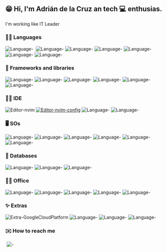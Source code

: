 ## 😁 Hi, I'm Adrián de la Cruz an tech 💻 enthusias.
 I'm working like IT Leader

<!---
<div align="center">
  <a href="https://github.com/adriadcg"/>
  <img height="180em" src="https://github-readme-stats.vercel.app/api/top-langs/?username=adriancg&theme=blue-green"/>
</div>
--->
### 👨‍💻 Languages
<div style="display: inline_block">
  <img align="center" alt="Language-" src="https://img.shields.io/badge/Python-3776AB?style=for-the-badge&logo=python&logoColor=white"/>
  <img align="center" alt="" src="https://img.shields.io/badge/Google_App_Script-4285F4?style=for-the-badge&logo=google&logoColor=white"/>
  <img align="center" alt="Language-" src="https://img.shields.io/badge/JavaScript-F7DF1E?style=for-the-badge&logo=javascript&logoColor=black"/>
  <img align="center" alt="Language-" src="https://img.shields.io/badge/HTML-239120?style=for-the-badge&logo=html5&logoColor=white"/>
  <img align="center" alt="Language-" src="https://img.shields.io/badge/CSS-239120?&style=for-the-badge&logo=css3&logoColor=white"/>
  <img align="center" alt="Language-" src="https://img.shields.io/badge/TypeScript-007ACC?style=for-the-badge&logo=typescript&logoColor=white"/>
  
  <img align="center" alt="Language-" src="https://img.shields.io/badge/PLSQL-F80000?style=for-the-badge&logo=oracle&logoColor=black"/>
  <img align="center" alt="Language-" src="https://img.shields.io/badge/Shell_Script-121011?style=for-the-badge&logo=gnu-bash&logoColor=white"/>
</div>

### 🚀 Frameworks and libraries
<div style="display: inline_block">
  <img align="center" alt="Language-" src="https://img.shields.io/badge/Node.js-43853D?style=for-the-badge&logo=node.js&logoColor=white"/>
  <img align="center" alt="Language-" src="https://img.shields.io/badge/Bootstrap-563D7C?style=for-the-badge&logo=bootstrap&logoColor=white"/>
  <img align="center" alt="Language-" src="https://img.shields.io/badge/jQuery-0769AD?style=for-the-badge&logo=jquery&logoColor=white"/>
  <img align="center" alt="Language-" src="https://img.shields.io/badge/Babel-F9DC3E?style=for-the-badge&logo=babel&logoColor=white"/>
  <img align="center" alt="Language-" src="https://img.shields.io/badge/Webpack-8DD6F9?style=for-the-badge&logo=Webpack&logoColor=white"/>
  <img align="center" alt="Language-" src="https://img.shields.io/badge/Xampp-F37623?style=for-the-badge&logo=xampp&logoColor=white"/>
</div>

### 👨‍💻 IDE
<div style="display: inline_block">
  <img align="center" alt="Editor-nvim" src="https://img.shields.io/badge/NeoVim-%2357A143.svg?&style=for-the-badge&logo=neovim&logoColor=white"/>
  <a href="https://github.com/adriadcg/dotfiles/tree/master/nvim"><img align="center" alt="Editor-nvim-config" src="https://img.shields.io/badge/Editor%20Config-E0EFEF?style=for-the-badge&logo=editorconfig&logoColor=000"/></a>
  <img align="center" alt="Language-" src="https://img.shields.io/badge/Visual_Studio_Code-0078D4?style=for-the-badge&logo=visual%20studio%20code&logoColor=white"/>
  <img align="center" alt="Language-" src="https://img.shields.io/badge/sublime_text-%23575757.svg?&style=for-the-badge&logo=sublime-text&logoColor=important"/>
</div>

### 🖥️ SOs
<div style="display: inline_block">
  <img align="center" alt="Language-" src="https://img.shields.io/badge/Linux-FCC624?style=for-the-badge&logo=linux&logoColor=black"/>
  <img align="center" alt="Language-" src="https://img.shields.io/badge/Arch_Linux-1793D1?style=for-the-badge&logo=arch-linux&logoColor=white"/>
  <img align="center" alt="Language-" src="https://img.shields.io/badge/Debian-A81D33?style=for-the-badge&logo=debian&logoColor=white"/>
  <img align="center" alt="Language-" src="https://img.shields.io/badge/Ubuntu-E95420?style=for-the-badge&logo=ubuntu&logoColor=white"/>
  <img align="center" alt="Language-" src="https://img.shields.io/badge/mac%20os-000000?style=for-the-badge&logo=apple&logoColor=white"/>
  <img align="center" alt="Language-" src="https://img.shields.io/badge/Windows-0078D6?style=for-the-badge&logo=windows&logoColor=white"/> 
</div>

### 💾 Databases
<div style="display: inline_block">
  <img align="center" alt="Language-" src="https://img.shields.io/badge/PostgreSQL-316192?style=for-the-badge&logo=postgresql&logoColor=white"/>
  <img align="center" alt="Language-" src="https://img.shields.io/badge/MySQL-005C84?style=for-the-badge&logo=mysql&logoColor=white"/>
  <img align="center" alt="Language-" src="https://img.shields.io/badge/SQLite-07405E?style=for-the-badge&logo=sqlite&logoColor=white"/>
</div>

### 👨‍💻 Office
<div style="display: inline_block">
  <img align="center" alt="Language-" src="https://img.shields.io/badge/Google%20Sheets-34A853?style=for-the-badge&logo=google-sheets&logoColor=white"/>
  <img align="center" alt="Language-" src="https://img.shields.io/badge/Odoo-563D7C?style=for-the-badge&logo=odoo&logoColor=white"/>
  <img align="center" alt="Language-" src="https://img.shields.io/badge/Google_Workspace-4285F4?style=for-the-badge&logo=google&logoColor=white"/>
 <img align="center" alt="Language-" src="https://img.shields.io/badge/LibreOffice-18A303?style=for-the-badge&logo=LibreOffice&logoColor=white"/>
  <img align="center" alt="Language-" src="https://img.shields.io/badge/Microsoft_Office-D83B01?style=for-the-badge&logo=microsoft-office&logoColor=white"/>
</div>

### ✨ Extras
<div style="display: inline_block">
  <img align="center" alt="Extra-GoogleCloudPlatform" src="https://img.shields.io/badge/Google_Cloud-4285F4?style=for-the-badge&logo=google-cloud&logoColor=white"/>
  <img align="center" alt="Language-" src="https://img.shields.io/badge/Markdown-000000?style=for-the-badge&logo=markdown&logoColor=white"/>
  <img align="center" alt="Language-" src="https://img.shields.io/badge/GIT-E44C30?style=for-the-badge&logo=git&logoColor=white"/>
  <img align="center" alt="Language-" src="https://img.shields.io/badge/Google_DataStudio-4285F4?style=for-the-badge&logo=google&logoColor=white"/>
</div>

### ✉️ How to reach me
<div style="display: inline_block">
  <img align="center" alt="" src="https://img.shields.io/badge/Facebook-1877F2?style=for-the-badge&logo=facebook&logoColor=white"/>
  <img align="center" alt="-" src="https://img.shields.io/badge/LinkedIn-0077B5?style=for-the-badge&logo=linkedin&logoColor=white"/>
  <img align="center" alt="" src="https://img.shields.io/badge/Gmail-D14836?style=for-the-badge&logo=gmail&logoColor=white"/>
  <img align="center" alt="" src="https://img.shields.io/badge/Telegram-2CA5E0?style=for-the-badge&logo=telegram&logoColor=white"/>
</div>
